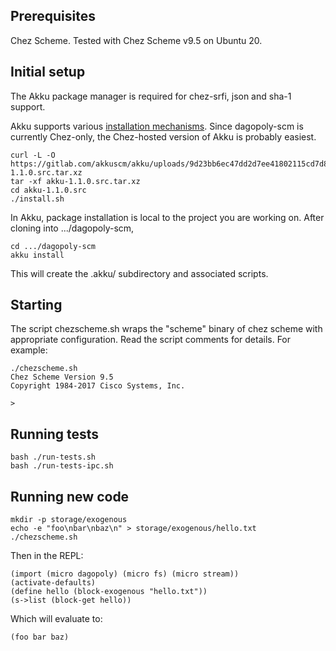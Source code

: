 
## Prerequisites

Chez Scheme.  Tested with Chez Scheme v9.5 on Ubuntu 20.

## Initial setup

The Akku package manager is required for chez-srfi, json and sha-1 support.

Akku supports various [installation mechanisms](https://gitlab.com/akkuscm/akku#installation).  Since dagopoly-scm is currently Chez-only, the Chez-hosted version of Akku is probably easiest.

    curl -L -O https://gitlab.com/akkuscm/akku/uploads/9d23bb6ec47dd2d7ee41802115cd7d80/akku-1.1.0.src.tar.xz
    tar -xf akku-1.1.0.src.tar.xz
    cd akku-1.1.0.src
    ./install.sh

In Akku, package installation is local to the project you are working on.  After cloning into .../dagopoly-scm,

    cd .../dagopoly-scm
    akku install

This will create the .akku/ subdirectory and associated scripts.

## Starting

The script chezscheme.sh wraps the "scheme" binary of chez scheme with appropriate configuration.  Read the script comments for details.  For example:

    ./chezscheme.sh
    Chez Scheme Version 9.5
    Copyright 1984-2017 Cisco Systems, Inc.

    >

## Running tests

    bash ./run-tests.sh
    bash ./run-tests-ipc.sh

## Running new code

    mkdir -p storage/exogenous
    echo -e "foo\nbar\nbaz\n" > storage/exogenous/hello.txt
    ./chezscheme.sh

Then in the REPL:

    (import (micro dagopoly) (micro fs) (micro stream))
    (activate-defaults)
    (define hello (block-exogenous "hello.txt"))
    (s->list (block-get hello))

Which will evaluate to:

    (foo bar baz)


